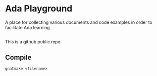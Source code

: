 # Ada Playground
A place for collecting various documents and code examples in order to facilitate Ada learning
##
This is a github public repo

## Compile
`gnatmake <filename>`
